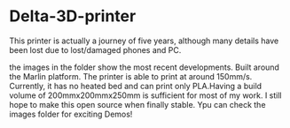 # Delta-3D-printer
This printer is actually a journey of five years, although many details have been lost due to lost/damaged phones and PC.

the images in the folder show the most recent developments.
Built around the Marlin platform. The printer is able to print at around 150mm/s.
Currently, it has no heated bed and can print only PLA.Having a build volume of 200mmx200mmx250mm is sufficient for most of my work. I still hope to make this open source when finally stable. Ypu can check the images folder for exciting Demos!

